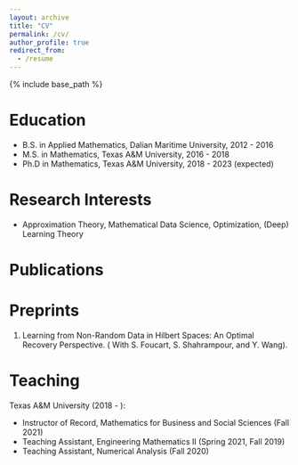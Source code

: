 ```yaml
---
layout: archive
title: "CV"
permalink: /cv/
author_profile: true
redirect_from:
  - /resume
---
```


{% include base_path %}

Education
=====
* B.S. in Applied Mathematics, Dalian Maritime University, 2012 - 2016
* M.S. in Mathematics, Texas A&M University, 2016 - 2018
* Ph.D in Mathematics, Texas A&M University, 2018 - 2023 (expected)

Research Interests
=====
* Approximation Theory, Mathematical Data Science, Optimization, (Deep) Learning Theory

Publications
=====
Preprints
===
1. Learning from Non-Random Data in Hilbert Spaces: An Optimal Recovery Perspective.
( With S. Foucart, S. Shahrampour, and Y. Wang).
  
Teaching
======
Texas A&M University (2018 - ):
* Instructor of Record, Mathematics for Business and Social Sciences (Fall 2021)
* Teaching Assistant, Engineering Mathematics II (Spring 2021, Fall 2019)
* Teaching Assistant, Numerical Analysis (Fall 2020)
